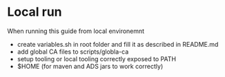 # Local run

When running this guide from local environemnt

- create variables.sh in root folder and fill it as described in README.md
- add global CA files to scripts/globla-ca
- setup tooling or local tooling correctly exposed to PATH
- $HOME (for maven and ADS jars to work correctly)
